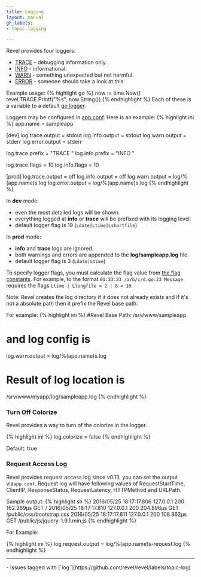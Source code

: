 ```yaml
---
title: Logging
layout: manual
gh_labels:
- topic-logging

---
```


Revel provides four loggers:

* [TRACE](https://godoc.org/github.com/revel/revel#TRACE) - debugging information only.
* [INFO](https://godoc.org/github.com/revel/revel#INFO) - informational.
* [WARN](https://godoc.org/github.com/revel/revel#WARN) - something unexpected but not harmful.
* [ERROR](https://godoc.org/github.com/revel/revel#ERROR) - someone should take a look at this.

Example usage:
{% highlight go %}
now := time.Now()
revel.TRACE.Printf("%s", now.String())
{% endhighlight %}
Each of these is a variable to a default [go logger](http://golang.org/pkg/log/).

Loggers may be configured in [app.conf](appconf.html#Logging).  Here is an example:
{% highlight ini %}
app.name = sampleapp

[dev]
log.trace.output = stdout
log.info.output  = stdout
log.warn.output  = stderr
log.error.output = stderr

log.trace.prefix = "TRACE "
log.info.prefix  = "INFO  "

log.trace.flags  = 10
log.info.flags   = 10

[prod]
log.trace.output = off
log.info.output  = off
log.warn.output  = log/%(app.name)s.log
log.error.output = log/%(app.name)s.log
{% endhighlight %}

In **dev** mode:

* even the most detailed logs will be shown.
* everything logged at **info** or **trace** will be prefixed with its logging
level.
* default logger flag is 19 (`Ldate|Ltime|Lshortfile`)

In **prod** mode:

* **info** and **trace** logs are ignored.
* both warnings and errors are appended to the **log/sampleapp.log** file.
* default logger flag is 3 (`Ldate|Ltime`)

To specify logger flags, you must calculate the flag value from
[the flag constants](http://www.golang.org/pkg/log/#constants).  For example, to
the format `01:23:23 /a/b/c/d.go:23 Message` requires the flags
`Ltime | Llongfile = 2 | 8 = 10`.

Note: Revel creates the log directory if it does not already exists and if it's not a absolute path then it prefix the Revel base path.

For example:
{% highlight ini %}
#Revel Base Path:
/srv/www/sampleapp

# and log config is
log.warn.output  = log/%(app.name)s.log

# Result of log location is
/srv/www/myapp/log/sampleapp.log
{% endhighlight %}

### Turn Off Colorize

Revel provides a way to turn of the colorize in the logger.

{% highlight ini %}
log.colorize = false
{% endhighlight %}

Default: true

### Request Access Log

Revel provides request access log since v0.13, you can set the output via`app.conf`. Request log will have following values of RequestStartTime, ClientIP, ResponseStatus, RequestLatency, HTTPMethod and URLPath.

Sample output:
{% highlight sh %}
2016/05/25 18:17:17.806 127.0.0.1 200  162.269µs GET /
2016/05/25 18:17:17.810 127.0.0.1 200  204.896µs GET /public/css/bootstrap.css
2016/05/25 18:17:17.811 127.0.0.1 200  108.862µs GET /public/js/jquery-1.9.1.min.js
{% endhighlight %}

For Example:

{% highlight ini %}
log.request.output = log/%(app.name)s-request.log
{% endhighlight %}

<hr>
- Issues tagged with [`log`](https://github.com/revel/revel/labels/topic-log)

